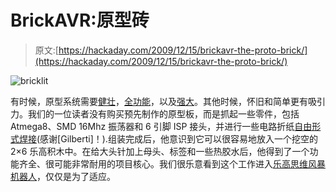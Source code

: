# BrickAVR:原型砖

> 原文:[https://hackaday.com/2009/12/15/brickavr-the-proto-brick/](https://hackaday.com/2009/12/15/brickavr-the-proto-brick/)

![](../Images/a3eeb8530d55b4e44c27bf14c0750b2e.png "bricklit")

有时候，原型系统需要[健壮](http://hackaday.com/2009/12/02/arduino-shield-for-arduino-no-really/)，[全功能](http://hackaday.com/2009/08/26/propeller-platform/)，以及[强大](http://hackaday.com/2009/09/10/low-cost-arm7-prototyping/)。其他时候，怀旧和简单更有吸引力。我们的一位读者没有购买预先制作的原型板，而是抓起一些零件，包括 Atmega8、SMD 16Mhz 振荡器和 6 引脚 ISP 接头，并进行一些电路折纸[自由形式焊接](http://hackaday.com/2009/12/01/minimalistic-circuit-design/)(感谢[Gilberti]！).组装完成后，他意识到它可以很容易地放入一个挖空的 2×6 乐高积木中。在给大头针加上母头、标签和一些热胶水后，他得到了一个功能齐全、很可能非常耐用的项目核心。我们很乐意看到这个工作进入[乐高思维风暴机器人](http://hackaday.com/2009/08/30/lego-ipod-hacking-robot/)，仅仅是为了适应。